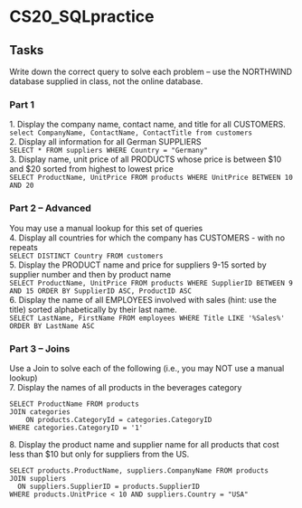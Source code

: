 # CS20_SQLpractice
## Tasks
Write down the correct query to solve each problem – use the NORTHWIND database supplied in 
class, not the online database. 

### Part 1
<t> 1. Display the company name, contact name, and title for all CUSTOMERS. <br>
 ``` select CompanyName, ContactName, ContactTitle from customers ``` <br>
<t> 2. Display all information for all German SUPPLIERS <br>
  ``` SELECT * FROM suppliers WHERE Country = "Germany" ``` <br>
<t> 3. Display name, unit price of all PRODUCTS whose price is between $10 and $20 sorted from highest to lowest price <br>
    ``` SELECT ProductName, UnitPrice FROM products WHERE UnitPrice BETWEEN 10 AND 20 ``` <br>


### Part 2 – Advanced
You may use a manual lookup for this set of queries <br>
<t> 4. Display all countries for which the company has CUSTOMERS - with no repeats <br>
    ``` SELECT DISTINCT Country FROM customers ``` <br>
<t> 5. Display the PRODUCT name and price for suppliers 9-15 sorted by supplier number and then by product name <br>
    ``` SELECT ProductName, UnitPrice FROM products WHERE SupplierID BETWEEN 9 AND 15 ORDER BY SupplierID ASC, ProductID ASC ``` <br>
<t> 6. Display the name of all EMPLOYEES involved with sales (hint: use the title) sorted alphabetically by their last name. <br>
  ``` SELECT LastName, FirstName FROM employees WHERE Title LIKE '%Sales%' ORDER BY LastName ASC ``` <br>

### Part 3 – Joins
Use a Join to solve each of the following (i.e., you may NOT use a manual lookup) <br>
<t> 7. Display the names of all products in the beverages category <br>
``` 
SELECT ProductName FROM products 
JOIN categories 
	ON products.CategoryId = categories.CategoryID 
WHERE categories.CategoryID = '1' 
 ``` 
<t> 8. Display the product name and supplier name for all products that cost less than $10 but only for suppliers from the US. <br>
  ``` 
SELECT products.ProductName, suppliers.CompanyName FROM products 
JOIN suppliers 
	ON suppliers.SupplierID = products.SupplierID
WHERE products.UnitPrice < 10 AND suppliers.Country = "USA"			     
```

